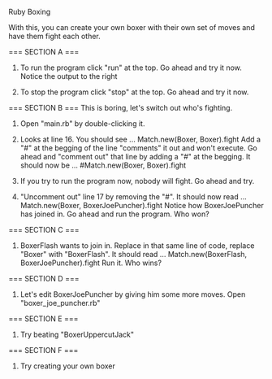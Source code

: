 Ruby Boxing

With this, you can create your own boxer with their own set of moves and have them fight each other.

=== SECTION A ===
1. To run the program click "run" at the top.  Go ahead and try it now.
Notice the output to the right

2. To stop the program click "stop" at the top.  Go ahead and try it now.

=== SECTION B ===
This is boring, let's switch out who's fighting.
1. Open "main.rb" by double-clicking it.

2. Looks at line 16.  You should see ...
    Match.new(Boxer, Boxer).fight
Add a "#" at the begging of the line "comments" it out and won't execute.  Go ahead and "comment out" that line by adding a "#" at the begging.  It should now be ...
    #Match.new(Boxer, Boxer).fight

3. If you try to run the program now, nobody will fight.  Go ahead and try.

4. "Uncomment out" line 17 by removing the "#".  It should now read ...
    Match.new(Boxer, BoxerJoePuncher).fight
Notice how BoxerJoePuncher has joined in.  Go ahead and run the program.  Who won?

=== SECTION C ===
1. BoxerFlash wants to join in.  Replace in that same line of code, replace "Boxer" with "BoxerFlash".  It should read ...
    Match.new(BoxerFlash, BoxerJoePuncher).fight
Run it.  Who wins?

=== SECTION D ===
1. Let's edit BoxerJoePuncher by giving him some more moves.  Open "boxer_joe_puncher.rb"

=== SECTION E ===
1. Try beating "BoxerUppercutJack"

=== SECTION F ===
1. Try creating your own boxer